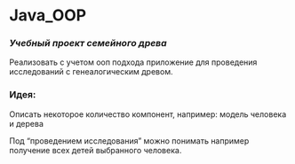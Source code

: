 # Java_OOP

### _Учебный проект семейного древа_

Реализовать с учетом ооп подхода приложение для проведения исследований с генеалогическим древом.

### Идея: 
Описать некоторое количество компонент, например:
модель человека и дерева

Под “проведением исследования” можно понимать например получение всех детей выбранного человека.
